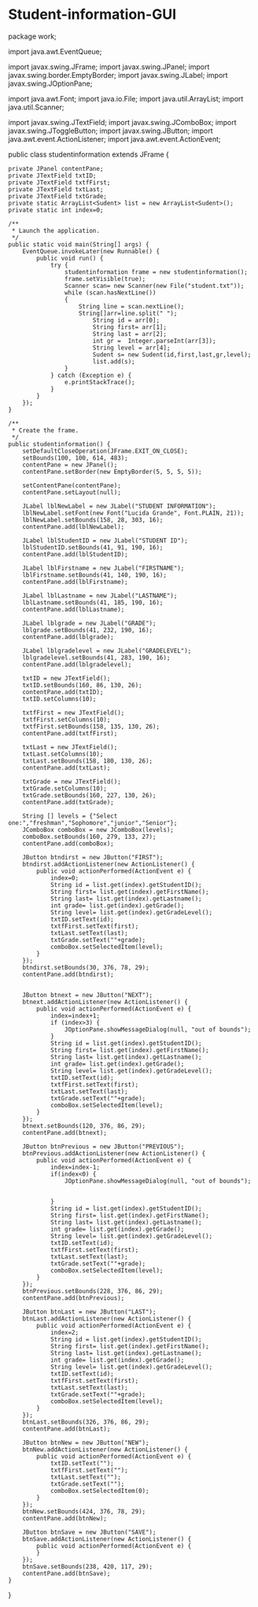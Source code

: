 # Student-information-GUI
package work;

import java.awt.EventQueue;


import javax.swing.JFrame;
import javax.swing.JPanel;
import javax.swing.border.EmptyBorder;
import javax.swing.JLabel;
import javax.swing.JOptionPane;

import java.awt.Font;
import java.io.File;
import java.util.ArrayList;
import java.util.Scanner;

import javax.swing.JTextField;
import javax.swing.JComboBox;
import javax.swing.JToggleButton;
import javax.swing.JButton;
import java.awt.event.ActionListener;
import java.awt.event.ActionEvent;

public class studentinformation extends JFrame {

	private JPanel contentPane;
	private JTextField txtID;
	private JTextField txtfFirst;
	private JTextField txtLast;
	private JTextField txtGrade;
	private static ArrayList<Sudent> list = new ArrayList<Sudent>();
	private static int index=0;

	/**
	 * Launch the application.
	 */
	public static void main(String[] args) {
		EventQueue.invokeLater(new Runnable() {
			public void run() {
				try {
					studentinformation frame = new studentinformation();
					frame.setVisible(true);
					Scanner scan= new Scanner(new File("student.txt"));
					while (scan.hasNextLine())
					{
						String line = scan.nextLine();
						String[]arr=line.split(" ");
							String id = arr[0];
							String first= arr[1];
							String last = arr[2];
							int gr =  Integer.parseInt(arr[3]);
							String level = arr[4];
							Sudent s= new Sudent(id,first,last,gr,level);
							list.add(s);
					}
				} catch (Exception e) {
					e.printStackTrace();
				}
			}
		});
	}

	/**
	 * Create the frame.
	 */
	public studentinformation() {
		setDefaultCloseOperation(JFrame.EXIT_ON_CLOSE);
		setBounds(100, 100, 614, 483);
		contentPane = new JPanel();
		contentPane.setBorder(new EmptyBorder(5, 5, 5, 5));

		setContentPane(contentPane);
		contentPane.setLayout(null);
		
		JLabel lblNewLabel = new JLabel("STUDENT INFORMATION");
		lblNewLabel.setFont(new Font("Lucida Grande", Font.PLAIN, 21));
		lblNewLabel.setBounds(158, 28, 303, 16);
		contentPane.add(lblNewLabel);
		
		JLabel lblStudentID = new JLabel("STUDENT ID");
		lblStudentID.setBounds(41, 91, 190, 16);
		contentPane.add(lblStudentID);
		
		JLabel lblFirstname = new JLabel("FIRSTNAME");
		lblFirstname.setBounds(41, 140, 190, 16);
		contentPane.add(lblFirstname);
		
		JLabel lblLastname = new JLabel("LASTNAME");
		lblLastname.setBounds(41, 185, 190, 16);
		contentPane.add(lblLastname);
		
		JLabel lblgrade = new JLabel("GRADE");
		lblgrade.setBounds(41, 232, 190, 16);
		contentPane.add(lblgrade);
		
		JLabel lblgradelevel = new JLabel("GRADELEVEL");
		lblgradelevel.setBounds(41, 283, 190, 16);
		contentPane.add(lblgradelevel);
		
		txtID = new JTextField();
		txtID.setBounds(160, 86, 130, 26);
		contentPane.add(txtID);
		txtID.setColumns(10);
		
		txtfFirst = new JTextField();
		txtfFirst.setColumns(10);
		txtfFirst.setBounds(158, 135, 130, 26);
		contentPane.add(txtfFirst);
		
		txtLast = new JTextField();
		txtLast.setColumns(10);
		txtLast.setBounds(158, 180, 130, 26);
		contentPane.add(txtLast);
		
		txtGrade = new JTextField();
		txtGrade.setColumns(10);
		txtGrade.setBounds(160, 227, 130, 26);
		contentPane.add(txtGrade);
		
		String [] levels = {"Select one:","freshman","Sophomore","junior","Senior"};
		JComboBox comboBox = new JComboBox(levels);
		comboBox.setBounds(160, 279, 133, 27);
		contentPane.add(comboBox);
		
		JButton btndirst = new JButton("FIRST");
		btndirst.addActionListener(new ActionListener() {
			public void actionPerformed(ActionEvent e) {
				index=0;
				String id = list.get(index).getStudentID();
				String first= list.get(index).getFirstName();
				String last= list.get(index).getLastname();
				int grade= list.get(index).getGrade();
				String level= list.get(index).getGradeLevel();
				txtID.setText(id);
				txtfFirst.setText(first);
				txtLast.setText(last);
				txtGrade.setText(""+grade);
				comboBox.setSelectedItem(level);
			}
		});
		btndirst.setBounds(30, 376, 78, 29);
		contentPane.add(btndirst);
		
		
		JButton btnext = new JButton("NEXT");
		btnext.addActionListener(new ActionListener() {
			public void actionPerformed(ActionEvent e) {
				index=index+1;
				if (index>3) {
					JOptionPane.showMessageDialog(null, "out of bounds");
				}
				String id = list.get(index).getStudentID();
				String first= list.get(index).getFirstName();
				String last= list.get(index).getLastname();
				int grade= list.get(index).getGrade();
				String level= list.get(index).getGradeLevel();
				txtID.setText(id);
				txtfFirst.setText(first);
				txtLast.setText(last);
				txtGrade.setText(""+grade);
				comboBox.setSelectedItem(level);
			}
		});
		btnext.setBounds(120, 376, 86, 29);
		contentPane.add(btnext);
		
		JButton btnPrevious = new JButton("PREVIOUS");
		btnPrevious.addActionListener(new ActionListener() {
			public void actionPerformed(ActionEvent e) {
				index=index-1;
				if(index<0) {					
					JOptionPane.showMessageDialog(null, "out of bounds");
  
					
				}
				String id = list.get(index).getStudentID();
				String first= list.get(index).getFirstName();
				String last= list.get(index).getLastname();
				int grade= list.get(index).getGrade();
				String level= list.get(index).getGradeLevel();
				txtID.setText(id);
				txtfFirst.setText(first);
				txtLast.setText(last);
				txtGrade.setText(""+grade);
				comboBox.setSelectedItem(level);
			}
		});
		btnPrevious.setBounds(228, 376, 86, 29);
		contentPane.add(btnPrevious);
		
		JButton btnLast = new JButton("LAST");
		btnLast.addActionListener(new ActionListener() {
			public void actionPerformed(ActionEvent e) {
				index=2;
				String id = list.get(index).getStudentID();
				String first= list.get(index).getFirstName();
				String last= list.get(index).getLastname();
				int grade= list.get(index).getGrade();
				String level= list.get(index).getGradeLevel();
				txtID.setText(id);
				txtfFirst.setText(first);
				txtLast.setText(last);
				txtGrade.setText(""+grade);
				comboBox.setSelectedItem(level);
			}
		});
		btnLast.setBounds(326, 376, 86, 29);
		contentPane.add(btnLast);
		
		JButton btnNew = new JButton("NEW");
		btnNew.addActionListener(new ActionListener() {
			public void actionPerformed(ActionEvent e) {
				txtID.setText("");
				txtfFirst.setText("");
				txtLast.setText("");
				txtGrade.setText("");
				comboBox.setSelectedItem(0);
			}
		});
		btnNew.setBounds(424, 376, 78, 29);
		contentPane.add(btnNew);
		
		JButton btnSave = new JButton("SAVE");
		btnSave.addActionListener(new ActionListener() {
			public void actionPerformed(ActionEvent e) {
			}
		});
		btnSave.setBounds(238, 420, 117, 29);
		contentPane.add(btnSave);
	}
}
